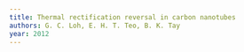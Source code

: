 ```yaml
---
title: Thermal rectification reversal in carbon nanotubes
authors: G. C. Loh, E. H. T. Teo, B. K. Tay
year: 2012
---
```


